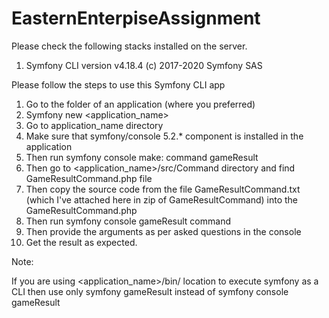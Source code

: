 # EasternEnterpiseAssignment
Please check the following stacks installed on the server.

1. Symfony CLI version v4.18.4 (c) 2017-2020 Symfony SAS

Please follow the steps to use this Symfony CLI app

1. Go to the folder of an application (where you preferred)
2. Symfony new <application_name>
3. Go to application_name directory
4. Make sure that symfony/console 5.2.* component is installed in the application
5. Then run symfony console make: command gameResult
6. Then go to <application_name>/src/Command directory and find GameResultCommand.php file
7. Then copy the source code from the file GameResultCommand.txt (which I've attached here in zip of GameResultCommand) into the GameResultCommand.php
8. Then run symfony console gameResult command
9. Then provide the arguments as per asked questions in the console
10. Get the result as expected.

Note:

If you are using <application_name>/bin/ location to execute symfony as a CLI then use only symfony gameResult instead of symfony console gameResult
